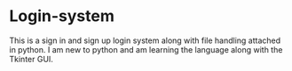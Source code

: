 # Login-system
This is a sign in and sign up login system along with file handling attached in python. I am new to python and am learning the language along with the Tkinter GUI. 
